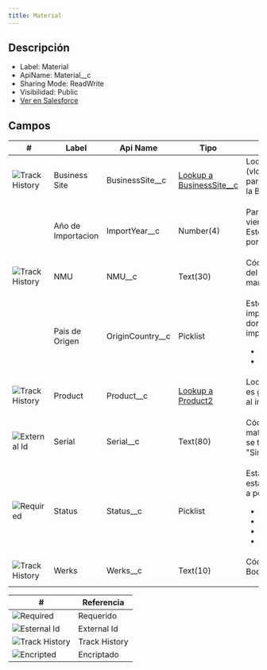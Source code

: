 ```yaml
---
title: Material
---
```


<!-- START autogenerated-object -->

## Descripción



- Label: Material
- ApiName: Material__c
- Sharing Mode: ReadWrite
- Visibilidad: Public
- [Ver en Salesforce](https://test.salesforce.com/lightning/setup/ObjectManager/lookupRedirect?lookup=entityByApiName&apiName=Material__c)

## Campos

| #   | Label | Api Name | Tipo | Descripcion |
| --- | ----- | -------- | ---- | ----------- |
| <div class="icons">![Track History](/img/tracker_60.png)</div> | Business Site | BusinessSite__c | [Lookup a BusinessSite__c](/diccionarios/objects/BusinessSite__c) | Lookup a Store Location (vlocity_cmt__BusinessSite__c) para vincular los materiales a la Bodega correspondiente <ul></ul> |
| <div class="icons"></div> | Año de Importacion | ImportYear__c | Number(4) | Para los productos importados viene el año de importación. Este dato es importante porque debe salir en la factura <ul></ul> |
| <div class="icons">![Track History](/img/tracker_60.png)</div> | NMU | NMU__c | Text(30) | Código único de identificación del producto. SAP y el CRM manejan el mismo código. <ul></ul> |
| <div class="icons"></div> | Pais de Origen | OriginCountry__c | Picklist | Esto se usa en material importados y tiene el pais de donde se realizó la importación <ul><li>Mexico</li><li>China</li></ul> |
| <div class="icons">![Track History](/img/tracker_60.png)</div> | Product | Product__c | [Lookup a Product2](/diccionarios/objects/Product2) | Lookup a Products. La relación es gestionada por un Trigger al insertarse el material. <ul></ul> |
| <div class="icons">![External Id](/img/database_60.png)</div> | Serial | Serial__c | Text(80) | Código único que identifica el material. En tipo &quot;Terminales&quot; se trata del IMEI. En tipo &quot;Simcard&quot; refiere al IMSI <ul></ul> |
| <div class="icons">![Required](/img/lock_60.png)</div> | Status | Status__c | Picklist | Estado del material. Sólo el estado &lt;MTPL&gt; Disponible va a permitir ser reservado. <ul><li>Disponible</li><li>Reservado</li><li>Muleto</li><li>No Disponible</li></ul> |
| <div class="icons">![Track History](/img/tracker_60.png)</div> | Werks | Werks__c | Text(10) | Código único que identifica la Bodega en SAP. <ul></ul> |

| #                                                              | Referencia    |
| -------------------------------------------------------------- | ------------- |
| <div class="icons">![Required](/img/lock_60.png)</div>         | Requerido     |
| <div class="icons">![Esternal Id](/img/database_60.png)</div>  | External Id   |
| <div class="icons">![Track History](/img/tracker_60.png)</div> | Track History |
| <div class="icons">![Encripted](/img/password_60.png)</div>    | Encriptado    |

<!-- END autogenerated-object -->
